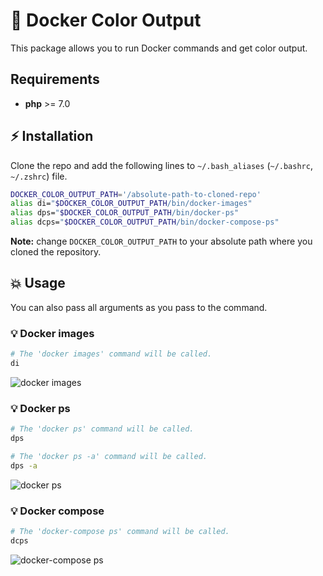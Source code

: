 # 🐳 Docker Color Output

This package allows you to run Docker commands and get color output.

## Requirements

- **php** >= 7.0

## ⚡️ Installation

Clone the repo and add the following lines to `~/.bash_aliases` (`~/.bashrc`, `~/.zshrc`) file.

```bash
DOCKER_COLOR_OUTPUT_PATH='/absolute-path-to-cloned-repo'
alias di="$DOCKER_COLOR_OUTPUT_PATH/bin/docker-images"
alias dps="$DOCKER_COLOR_OUTPUT_PATH/bin/docker-ps"
alias dcps="$DOCKER_COLOR_OUTPUT_PATH/bin/docker-compose-ps"
```

**Note:** change `DOCKER_COLOR_OUTPUT_PATH` to your absolute path where you cloned the repository.

## 💥 Usage

You can also pass all arguments as you pass to the command.

### 💡 Docker images

```bash
# The 'docker images' command will be called.
di
```

![docker images](https://user-images.githubusercontent.com/5787193/93581956-7ae7f580-f9aa-11ea-8f81-d6922e1ca892.png)

### 💡 Docker ps

```bash
# The 'docker ps' command will be called.
dps
```

```bash
# The 'docker ps -a' command will be called.
dps -a
```

![docker ps](https://user-images.githubusercontent.com/5787193/93581144-69521e00-f9a9-11ea-86bb-c23d7879c689.png)

### 💡 Docker compose

```bash
# The 'docker-compose ps' command will be called.
dcps
```

![docker-compose ps](https://user-images.githubusercontent.com/5787193/93630916-7267dd00-f9f3-11ea-9521-e69152fa86f1.png)
